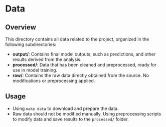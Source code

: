 # Data

## Overview

This directory contains all data related to the project, organized in the following subdirectories:

- **output/**: Contains final model outputs, such as predictions, and other results derived from the analysis.
- **processed/**: Data that has been cleaned and preprocessed, ready for use in model training.
- **raw/**: Contains the raw data directly obtained from the source. No modifications or preprocessing applied.


## Usage

- Using `make data` to download and prepare the data.
- Raw data should not be modified manually. Using preprocessing scripts to modify data and save results to the `processed/` folder.


